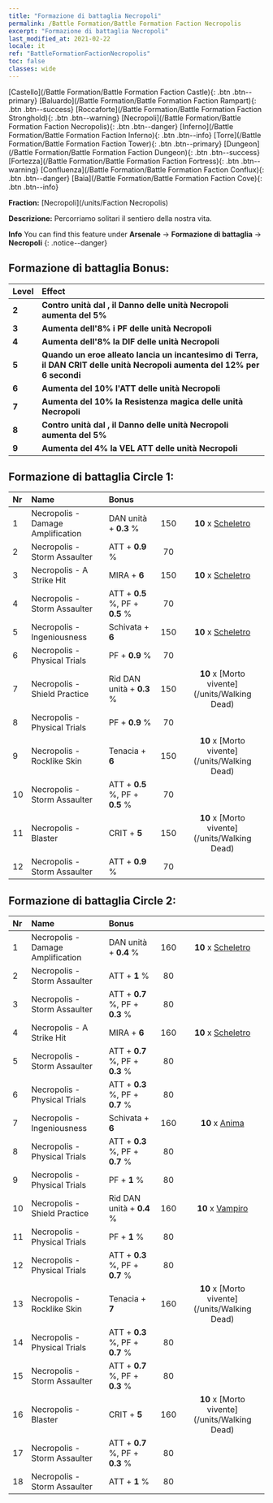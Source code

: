 ```yaml
---
title: "Formazione di battaglia Necropoli"
permalink: /Battle Formation/Battle Formation Faction Necropolis
excerpt: "Formazione di battaglia Necropoli"
last_modified_at: 2021-02-22
locale: it
ref: "BattleFormationFactionNecropolis"
toc: false
classes: wide
---
```

 [Castello](/Battle Formation/Battle Formation Faction Castle){: .btn .btn--primary} [Baluardo](/Battle Formation/Battle Formation Faction Rampart){: .btn .btn--success} [Roccaforte](/Battle Formation/Battle Formation Faction Stronghold){: .btn .btn--warning} [Necropoli](/Battle Formation/Battle Formation Faction Necropolis){: .btn .btn--danger} [Inferno](/Battle Formation/Battle Formation Faction Inferno){: .btn .btn--info} [Torre](/Battle Formation/Battle Formation Faction Tower){: .btn .btn--primary} [Dungeon](/Battle Formation/Battle Formation Faction Dungeon){: .btn .btn--success} [Fortezza](/Battle Formation/Battle Formation Faction Fortress){: .btn .btn--warning} [Confluenza](/Battle Formation/Battle Formation Faction Conflux){: .btn .btn--danger} [Baia](/Battle Formation/Battle Formation Faction Cove){: .btn .btn--info} 

  **Fraction:** [Necropoli](/units/Faction Necropolis)

  **Descrizione:** Percorriamo solitari il sentiero della nostra vita.

**Info** You can find this feature under **Arsenale** -> **Formazione di battaglia** -> **Necropoli** 
{: .notice--danger}

## Formazione di battaglia Bonus:

  | Level |         Effect        |
  |:------|:---------------------|
  | **2** | **Contro unità dal <Morale basso>, il Danno delle unità Necropoli aumenta del 5%** |
  | **3** | **Aumenta dell'8% i PF delle unità Necropoli** |
  | **4** | **Aumenta dell'8% la DIF delle unità Necropoli** |
  | **5** | **Quando un eroe alleato lancia un incantesimo di Terra, il DAN CRIT delle unità Necropoli aumenta del 12% per 6 secondi** |
  | **6** | **Aumenta del 10% l'ATT delle unità Necropoli** |
  | **7** | **Aumenta del 10% la Resistenza magica delle unità Necropoli** |
  | **8** | **Contro unità dal <Morale basso>, il Danno delle unità Necropoli aumenta del 5%** |
  | **9** | **Aumenta del 4% la VEL ATT delle unità Necropoli** |

## Formazione di battaglia Circle 1:

  |  Nr  |         Name        |  Bonus  | <i class="fas fa-flask"/>  |  <i class="fab fa-optin-monster"/> |
  |:-----|:--------------------|:---------|:-----------------:|:----------------:|
  | 1 | Necropolis - Damage Amplification | DAN unità + **0.3** % | 150 |  **10** x [Scheletro](/units/Skeleton) |
  | 2 | Necropolis - Storm Assaulter | ATT + **0.9** % | 70 |   |
  | 3 | Necropolis - A Strike Hit | MIRA + **6**  | 150 |  **10** x [Scheletro](/units/Skeleton) |
  | 4 | Necropolis - Storm Assaulter | ATT + **0.5** %, PF + **0.5** % | 70 |   |
  | 5 | Necropolis - Ingeniousness | Schivata + **6**  | 150 |  **10** x [Scheletro](/units/Skeleton) |
  | 6 | Necropolis - Physical Trials | PF + **0.9** % | 70 |   |
  | 7 | Necropolis - Shield Practice | Rid DAN unità + **0.3** % | 150 |  **10** x [Morto vivente](/units/Walking Dead) |
  | 8 | Necropolis - Physical Trials | PF + **0.9** % | 70 |   |
  | 9 | Necropolis - Rocklike Skin | Tenacia + **6**  | 150 |  **10** x [Morto vivente](/units/Walking Dead) |
  | 10 | Necropolis - Storm Assaulter | ATT + **0.5** %, PF + **0.5** % | 70 |   |
  | 11 | Necropolis - Blaster | CRIT + **5**  | 150 |  **10** x [Morto vivente](/units/Walking Dead) |
  | 12 | Necropolis - Storm Assaulter | ATT + **0.9** % | 70 |   |
  


## Formazione di battaglia Circle 2:

  |  Nr  |         Name        |  Bonus  | <i class="fas fa-flask"/>  |  <i class="fab fa-optin-monster"/> |
  |:-----|:--------------------|:---------|:-----------------:|:----------------:|
  | 1 | Necropolis - Damage Amplification | DAN unità + **0.4** % | 160 |  **10** x [Scheletro](/units/Skeleton) |
  | 2 | Necropolis - Storm Assaulter | ATT + **1** % | 80 |   |
  | 3 | Necropolis - Storm Assaulter | ATT + **0.7** %, PF + **0.3** % | 80 |   |
  | 4 | Necropolis - A Strike Hit | MIRA + **6**  | 160 |  **10** x [Scheletro](/units/Skeleton) |
  | 5 | Necropolis - Storm Assaulter | ATT + **0.7** %, PF + **0.3** % | 80 |   |
  | 6 | Necropolis - Physical Trials | ATT + **0.3** %, PF + **0.7** % | 80 |   |
  | 7 | Necropolis - Ingeniousness | Schivata + **6**  | 160 |  **10** x [Anima](/units/Wight) |
  | 8 | Necropolis - Physical Trials | ATT + **0.3** %, PF + **0.7** % | 80 |   |
  | 9 | Necropolis - Physical Trials | PF + **1** % | 80 |   |
  | 10 | Necropolis - Shield Practice | Rid DAN unità + **0.4** % | 160 |  **10** x [Vampiro](/units/Vampire) |
  | 11 | Necropolis - Physical Trials | PF + **1** % | 80 |   |
  | 12 | Necropolis - Physical Trials | ATT + **0.3** %, PF + **0.7** % | 80 |   |
  | 13 | Necropolis - Rocklike Skin | Tenacia + **7**  | 160 |  **10** x [Morto vivente](/units/Walking Dead) |
  | 14 | Necropolis - Physical Trials | ATT + **0.3** %, PF + **0.7** % | 80 |   |
  | 15 | Necropolis - Storm Assaulter | ATT + **0.7** %, PF + **0.3** % | 80 |   |
  | 16 | Necropolis - Blaster | CRIT + **5**  | 160 |  **10** x [Morto vivente](/units/Walking Dead) |
  | 17 | Necropolis - Storm Assaulter | ATT + **0.7** %, PF + **0.3** % | 80 |   |
  | 18 | Necropolis - Storm Assaulter | ATT + **1** % | 80 |   |
  

